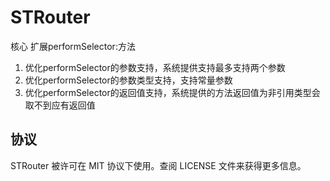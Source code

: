 # STRouter

核心
扩展performSelector:方法

1. 优化performSelector的参数支持，系统提供支持最多支持两个参数
2. 优化performSelector的参数类型支持，支持常量参数
3. 优化performSelector的返回值支持，系统提供的方法返回值为非引用类型会取不到应有返回值





## 协议

STRouter 被许可在 MIT 协议下使用。查阅 LICENSE 文件来获得更多信息。

















